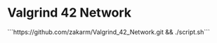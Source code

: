 <h1>Valgrind 42 Network</h1>
```https://github.com/zakarm/Valgrind_42_Network.git && ./script.sh```
